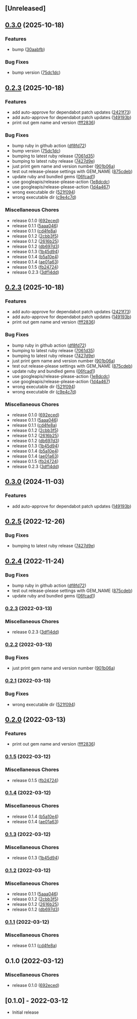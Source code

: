 ## [Unreleased]

## [0.3.0](https://github.com/invalidusrname/mm-simple_version/compare/mm-simple_version/v0.2.3...mm-simple_version/v0.3.0) (2025-10-18)


### Features

* bump ([30aabfb](https://github.com/invalidusrname/mm-simple_version/commit/30aabfbca0c066e206907e3f746ceac0a1ab8f6b))


### Bug Fixes

* bump version ([75dc1dc](https://github.com/invalidusrname/mm-simple_version/commit/75dc1dc8aad7d458ed5ca3b2b753267b4d38363b))

## [0.2.3](https://github.com/invalidusrname/mm-simple_version/compare/mm-simple_version-v0.3.1...mm-simple_version/v0.2.3) (2025-10-18)


### Features

* add auto-approve for dependabot patch updates ([2421f73](https://github.com/invalidusrname/mm-simple_version/commit/2421f73764efc6386fa16bf637dba20c6512a1e1))
* add auto-approve for dependabot patch updates ([149193b](https://github.com/invalidusrname/mm-simple_version/commit/149193beffbcc34960e697358ac9feb745fe479e))
* print out gem name and version ([fff2836](https://github.com/invalidusrname/mm-simple_version/commit/fff2836dbae387773c0956a84ee4d762f8fb1d46))


### Bug Fixes

* bump ruby in github action ([df8fd72](https://github.com/invalidusrname/mm-simple_version/commit/df8fd72ab6e6c61a9ddf8b3f1d53ec899cc78c4c))
* bump version ([75dc1dc](https://github.com/invalidusrname/mm-simple_version/commit/75dc1dc8aad7d458ed5ca3b2b753267b4d38363b))
* bumping to latest ruby release ([7061d35](https://github.com/invalidusrname/mm-simple_version/commit/7061d3523a1f7d70ad4df1956b5651bd6e570579))
* bumping to latest ruby release ([7427d9e](https://github.com/invalidusrname/mm-simple_version/commit/7427d9ebbe7669789b684ddb7341f7c633bf7476))
* just print gem name and version number ([901b06a](https://github.com/invalidusrname/mm-simple_version/commit/901b06a0cf58070039adeeb74c6a691abb5af507))
* test out release-please settings with GEM_NAME ([875cdeb](https://github.com/invalidusrname/mm-simple_version/commit/875cdeb9930a124585d72ce210fe07c9e5279ce0))
* update ruby and bundled gems ([06fcad1](https://github.com/invalidusrname/mm-simple_version/commit/06fcad1a2680121abc32a9e1461466bd81fe5dca))
* use googleapis/release-please-action ([1e8dcdc](https://github.com/invalidusrname/mm-simple_version/commit/1e8dcdc24f7ae4556193ad0c36c2109205c0f009))
* use googleapis/release-please-action ([1d4a467](https://github.com/invalidusrname/mm-simple_version/commit/1d4a467a8213c48bbce0b74f9d9b98110efdda45))
* wrong executable dir ([521f094](https://github.com/invalidusrname/mm-simple_version/commit/521f094c93600a9d9656f3f673f77d02a6816e3a))
* wrong executable dir ([c9e4c7d](https://github.com/invalidusrname/mm-simple_version/commit/c9e4c7d6e22b699f153d40407c0aadaac0446755))


### Miscellaneous Chores

* release 0.1.0 ([692eced](https://github.com/invalidusrname/mm-simple_version/commit/692eced4f13f48c7570ee82b952836d9748f594e))
* release 0.1.1 ([5aaa046](https://github.com/invalidusrname/mm-simple_version/commit/5aaa0466964fecc5d2954ea08139d5ef722b1ddf))
* release 0.1.1 ([cd4fe8a](https://github.com/invalidusrname/mm-simple_version/commit/cd4fe8a78f94a13d82cbd0a6599a81583b4f3894))
* release 0.1.2 ([2cbb3f5](https://github.com/invalidusrname/mm-simple_version/commit/2cbb3f537b7d7cb4ba48c22c60dd6def86412274))
* release 0.1.2 ([2616b25](https://github.com/invalidusrname/mm-simple_version/commit/2616b25c2e1fbcc00e7d4d1fabbcada280141f37))
* release 0.1.2 ([db697d3](https://github.com/invalidusrname/mm-simple_version/commit/db697d38c007156efe40dd3ea57f625d8c5ea5d0))
* release 0.1.3 ([1b45d94](https://github.com/invalidusrname/mm-simple_version/commit/1b45d9404c1d7382bf0728d4407c4f53fdf0593a))
* release 0.1.4 ([b5a10e4](https://github.com/invalidusrname/mm-simple_version/commit/b5a10e432b3729a2a1be3e2c5a7beec927e9182b))
* release 0.1.4 ([ae01a63](https://github.com/invalidusrname/mm-simple_version/commit/ae01a632fa79d7c061a4976fc7a005d3156b7222))
* release 0.1.5 ([fb24724](https://github.com/invalidusrname/mm-simple_version/commit/fb247244487f69f54d4b634aceac6feb3fad88e3))
* release 0.2.3 ([3df14dd](https://github.com/invalidusrname/mm-simple_version/commit/3df14dddb2fa7889f2e1ee6d612f206335aa3a7d))

## [0.2.3](https://github.com/invalidusrname/mm-simple_version/compare/mm-simple_version-v0.3.0...mm-simple_version/v0.2.3) (2025-10-18)


### Features

* add auto-approve for dependabot patch updates ([2421f73](https://github.com/invalidusrname/mm-simple_version/commit/2421f73764efc6386fa16bf637dba20c6512a1e1))
* add auto-approve for dependabot patch updates ([149193b](https://github.com/invalidusrname/mm-simple_version/commit/149193beffbcc34960e697358ac9feb745fe479e))
* print out gem name and version ([fff2836](https://github.com/invalidusrname/mm-simple_version/commit/fff2836dbae387773c0956a84ee4d762f8fb1d46))


### Bug Fixes

* bump ruby in github action ([df8fd72](https://github.com/invalidusrname/mm-simple_version/commit/df8fd72ab6e6c61a9ddf8b3f1d53ec899cc78c4c))
* bumping to latest ruby release ([7061d35](https://github.com/invalidusrname/mm-simple_version/commit/7061d3523a1f7d70ad4df1956b5651bd6e570579))
* bumping to latest ruby release ([7427d9e](https://github.com/invalidusrname/mm-simple_version/commit/7427d9ebbe7669789b684ddb7341f7c633bf7476))
* just print gem name and version number ([901b06a](https://github.com/invalidusrname/mm-simple_version/commit/901b06a0cf58070039adeeb74c6a691abb5af507))
* test out release-please settings with GEM_NAME ([875cdeb](https://github.com/invalidusrname/mm-simple_version/commit/875cdeb9930a124585d72ce210fe07c9e5279ce0))
* update ruby and bundled gems ([06fcad1](https://github.com/invalidusrname/mm-simple_version/commit/06fcad1a2680121abc32a9e1461466bd81fe5dca))
* use googleapis/release-please-action ([1e8dcdc](https://github.com/invalidusrname/mm-simple_version/commit/1e8dcdc24f7ae4556193ad0c36c2109205c0f009))
* use googleapis/release-please-action ([1d4a467](https://github.com/invalidusrname/mm-simple_version/commit/1d4a467a8213c48bbce0b74f9d9b98110efdda45))
* wrong executable dir ([521f094](https://github.com/invalidusrname/mm-simple_version/commit/521f094c93600a9d9656f3f673f77d02a6816e3a))
* wrong executable dir ([c9e4c7d](https://github.com/invalidusrname/mm-simple_version/commit/c9e4c7d6e22b699f153d40407c0aadaac0446755))


### Miscellaneous Chores

* release 0.1.0 ([692eced](https://github.com/invalidusrname/mm-simple_version/commit/692eced4f13f48c7570ee82b952836d9748f594e))
* release 0.1.1 ([5aaa046](https://github.com/invalidusrname/mm-simple_version/commit/5aaa0466964fecc5d2954ea08139d5ef722b1ddf))
* release 0.1.1 ([cd4fe8a](https://github.com/invalidusrname/mm-simple_version/commit/cd4fe8a78f94a13d82cbd0a6599a81583b4f3894))
* release 0.1.2 ([2cbb3f5](https://github.com/invalidusrname/mm-simple_version/commit/2cbb3f537b7d7cb4ba48c22c60dd6def86412274))
* release 0.1.2 ([2616b25](https://github.com/invalidusrname/mm-simple_version/commit/2616b25c2e1fbcc00e7d4d1fabbcada280141f37))
* release 0.1.2 ([db697d3](https://github.com/invalidusrname/mm-simple_version/commit/db697d38c007156efe40dd3ea57f625d8c5ea5d0))
* release 0.1.3 ([1b45d94](https://github.com/invalidusrname/mm-simple_version/commit/1b45d9404c1d7382bf0728d4407c4f53fdf0593a))
* release 0.1.4 ([b5a10e4](https://github.com/invalidusrname/mm-simple_version/commit/b5a10e432b3729a2a1be3e2c5a7beec927e9182b))
* release 0.1.4 ([ae01a63](https://github.com/invalidusrname/mm-simple_version/commit/ae01a632fa79d7c061a4976fc7a005d3156b7222))
* release 0.1.5 ([fb24724](https://github.com/invalidusrname/mm-simple_version/commit/fb247244487f69f54d4b634aceac6feb3fad88e3))
* release 0.2.3 ([3df14dd](https://github.com/invalidusrname/mm-simple_version/commit/3df14dddb2fa7889f2e1ee6d612f206335aa3a7d))

## [0.3.0](https://github.com/invalidusrname/mm-simple_version/compare/v0.2.5...v0.3.0) (2024-11-03)


### Features

* add auto-approve for dependabot patch updates ([149193b](https://github.com/invalidusrname/mm-simple_version/commit/149193beffbcc34960e697358ac9feb745fe479e))

## [0.2.5](https://github.com/invalidusrname/mm-simple_version/compare/v0.2.4...v0.2.5) (2022-12-26)


### Bug Fixes

* bumping to latest ruby release ([7427d9e](https://github.com/invalidusrname/mm-simple_version/commit/7427d9ebbe7669789b684ddb7341f7c633bf7476))

## [0.2.4](https://github.com/invalidusrname/mm-simple_version/compare/v0.2.3...v0.2.4) (2022-11-24)


### Bug Fixes

* bump ruby in github action ([df8fd72](https://github.com/invalidusrname/mm-simple_version/commit/df8fd72ab6e6c61a9ddf8b3f1d53ec899cc78c4c))
* test out release-please settings with GEM_NAME ([875cdeb](https://github.com/invalidusrname/mm-simple_version/commit/875cdeb9930a124585d72ce210fe07c9e5279ce0))
* update ruby and bundled gems ([06fcad1](https://github.com/invalidusrname/mm-simple_version/commit/06fcad1a2680121abc32a9e1461466bd81fe5dca))

### [0.2.3](https://github.com/invalidusrname/mm-simple_version/compare/v0.2.2...v0.2.3) (2022-03-13)


### Miscellaneous Chores

* release 0.2.3 ([3df14dd](https://github.com/invalidusrname/mm-simple_version/commit/3df14dddb2fa7889f2e1ee6d612f206335aa3a7d))

### [0.2.2](https://github.com/invalidusrname/mm-simple_version/compare/v0.2.1...v0.2.2) (2022-03-13)


### Bug Fixes

* just print gem name and version number ([901b06a](https://github.com/invalidusrname/mm-simple_version/commit/901b06a0cf58070039adeeb74c6a691abb5af507))

### [0.2.1](https://github.com/invalidusrname/mm-simple_version/compare/v0.2.0...v0.2.1) (2022-03-13)


### Bug Fixes

* wrong executable dir ([521f094](https://github.com/invalidusrname/mm-simple_version/commit/521f094c93600a9d9656f3f673f77d02a6816e3a))

## [0.2.0](https://github.com/invalidusrname/mm-simple_version/compare/v0.1.5...v0.2.0) (2022-03-13)


### Features

* print out gem name and version ([fff2836](https://github.com/invalidusrname/mm-simple_version/commit/fff2836dbae387773c0956a84ee4d762f8fb1d46))

### [0.1.5](https://github.com/invalidusrname/mm-simple_version/compare/v0.1.4...v0.1.5) (2022-03-12)


### Miscellaneous Chores

* release 0.1.5 ([fb24724](https://github.com/invalidusrname/mm-simple_version/commit/fb247244487f69f54d4b634aceac6feb3fad88e3))

### [0.1.4](https://github.com/invalidusrname/mm-simple_version/compare/v0.1.3...v0.1.4) (2022-03-12)


### Miscellaneous Chores

* release 0.1.4 ([b5a10e4](https://github.com/invalidusrname/mm-simple_version/commit/b5a10e432b3729a2a1be3e2c5a7beec927e9182b))
* release 0.1.4 ([ae01a63](https://github.com/invalidusrname/mm-simple_version/commit/ae01a632fa79d7c061a4976fc7a005d3156b7222))

### [0.1.3](https://github.com/invalidusrname/mm-simple_version/compare/v0.1.2...v0.1.3) (2022-03-12)


### Miscellaneous Chores

* release 0.1.3 ([1b45d94](https://github.com/invalidusrname/mm-simple_version/commit/1b45d9404c1d7382bf0728d4407c4f53fdf0593a))

### [0.1.2](https://github.com/invalidusrname/mm-simple_version/compare/v0.1.1...v0.1.2) (2022-03-12)


### Miscellaneous Chores

* release 0.1.1 ([5aaa046](https://github.com/invalidusrname/mm-simple_version/commit/5aaa0466964fecc5d2954ea08139d5ef722b1ddf))
* release 0.1.2 ([2cbb3f5](https://github.com/invalidusrname/mm-simple_version/commit/2cbb3f537b7d7cb4ba48c22c60dd6def86412274))
* release 0.1.2 ([2616b25](https://github.com/invalidusrname/mm-simple_version/commit/2616b25c2e1fbcc00e7d4d1fabbcada280141f37))
* release 0.1.2 ([db697d3](https://github.com/invalidusrname/mm-simple_version/commit/db697d38c007156efe40dd3ea57f625d8c5ea5d0))

### [0.1.1](https://github.com/invalidusrname/mm-simple_version/compare/v0.1.0...v0.1.1) (2022-03-12)


### Miscellaneous Chores

* release 0.1.1 ([cd4fe8a](https://github.com/invalidusrname/mm-simple_version/commit/cd4fe8a78f94a13d82cbd0a6599a81583b4f3894))

## 0.1.0 (2022-03-12)


### Miscellaneous Chores

* release 0.1.0 ([692eced](https://github.com/invalidusrname/mm-simple_version/commit/692eced4f13f48c7570ee82b952836d9748f594e))

## [0.1.0] - 2022-03-12

- Initial release
